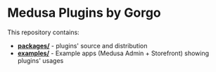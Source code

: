 # Medusa Plugins by Gorgo

This repository contains:

- **[packages/](packages)** - plugins' source and distribution
- **[examples/](examples)** - Example apps (Medusa Admin + Storefront) showing plugins' usages
